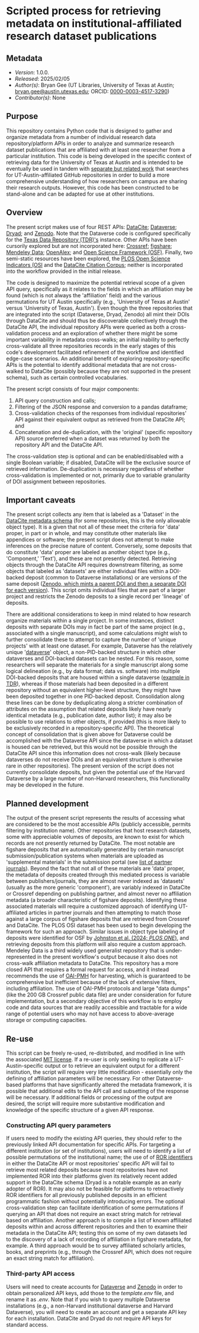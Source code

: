 # Scripted process for retrieving metadata on institutional-affiliated research dataset publications

## Metadata

* *Version*: 1.0.0.
* *Released*: 2025/02/05
* *Author(s)*: Bryan Gee (UT Libraries, University of Texas at Austin; bryan.gee@austin.utexas.edu; ORCID: [0000-0003-4517-3290](https://orcid.org/0000-0003-4517-3290))
* *Contributor(s)*: None

## Purpose

This repository contains Python code that is designed to gather and organize metadata from a number of individual research data repository/platform APIs in order to analyze and summarize research dataset publications that are affiliated with at least one researcher from a particular institution. This code is being developed in the specific context of retrieving data for the University of Texas at Austin and is intended to be eventually be used in tandem with [separate but related work](https://github.com/UT-OSPO/institutional-innovation-grapher) that searches for UT-Austin-affiliated GitHub repositories in order to build a more comprehensive understanding of how researchers on campus are sharing their research outputs. However, this code has been constructed to be stand-alone and can be adapted for use at other institutions.

## Overview

The present script makes use of four REST APIs: [DataCite](https://support.datacite.org/docs/api); [Dataverse](https://guides.dataverse.org/en/latest/api/index.html); [Dryad](https://datadryad.org/stash/api); and [Zenodo](https://developers.zenodo.org/). Note that the Dataverse code is configured specifically for the [Texas Data Repository (TDR)'s](https://dataverse.tdl.org/) instance. Other APIs have been cursorily explored but are not incorporated here: [Crossref](https://www.crossref.org/documentation/retrieve-metadata/rest-api/); [figshare](https://docs.figshare.com/#figshare_documentation_api_description_searching_filtering_and_pagination); [Mendeley Data](https://data.mendeley.com/api/docs/); [OpenAlex](https://docs.openalex.org/how-to-use-the-api/api-overview); and [Open Science Framework (OSF)](https://developer.osf.io/#tag/Filtering). Finally, two semi-static resources have been explored, the [PLOS Open Science Indicators (OSI](https://plos.figshare.com/articles/dataset/PLOS_Open_Science_Indicators/21687686) and the [DataCite Citation Corpus](https://support.datacite.org/docs/data-citation-corpus); neither is incorporated into the workflow provided in the initial release.

The code is designed to maximize the potential retrieval scope of a given API query, specifically as it relates to the fields in which an affiliation may be found (which is not always the 'affiliation' field) and the various permutations for UT Austin specifically (e.g., 'University of Texas at Austin' versus 'University of Texas, Austin'). Even though the three repositories that are integrated into the script (Dataverse, Dryad, Zenodo) all mint their DOIs through DataCite and should thus be discoverable collectively through the DataCite API, the individual repository APIs were queried as both a cross-validation process and an exploration of whether there might be some important variability in metadata cross-walks; an initial inability to perfectly cross-validate all three repositories records in the early stages of this code's development facilitated refinement of the workflow and identified edge-case scenarios. An additional benefit of exploring repository-specific APIs is the potential to identify additional metadata that are not cross-walked to DataCite (possibly because they are not supported in the present schema), such as certain controlled vocabularies.

The present script consists of four major components: 
1) API query construction and calls;
2) Filtering of the JSON response and conversion to a pandas dataframe;
3) Cross-validation checks of the responses from individual repositories' API against their equivalent output as retrieved from the DataCite API; and
4) Concatenation and de-duplication, with the 'original' (specific repository API) source preferred when a dataset was returned by both the repository API and the DataCite API.

The cross-validation step is optional and can be enabled/disabled with a single Boolean variable; if disabled, DataCite will be the exclusive source of retrieved information. De-duplication is necessary regardless of whether cross-validation is implemented or not, primarily due to variable granularity of DOI assignment between repositories. 

## Important caveats

The present script collects any item that is labeled as a 'Dataset' in the [DataCite metadata schema](https://datacite-metadata-schema.readthedocs.io/en/4.6/introduction/about-schema/) (for some repositories, this is the only allowable object type). It is a given that not all of these meet the criteria for 'data' proper, in part or in whole, and may constitute other materials like appendices or software; the present script does not attempt to make inferences on the precise nature of content. Conversely, some deposits that do constitute 'data' proper are labeled as another object type (e.g., 'Component,' 'Text'), and these are not presently detected. Retrieving objects through the DataCite API requires downstream filtering, as some objects that labeled as 'datasets' are either individual files within a DOI-backed deposit (common to Dataverse installations) or are versions of the same deposit ([Zenodo, which mints a parent DOI and then a separate DOI for each version](https://zenodo.org/help/versioning)). This script omits individual files that are part of a larger project and restricts the Zenodo deposits to a single record per 'lineage' of deposits. 

There are additional considerations to keep in mind related to how research organize materials within a single project. In some instances, distinct deposits with separate DOIs may in fact be part of the same project (e.g., associated with a single manuscript), and some calculations might wish to further consolidate these to attempt to capture the number of 'unique projects' with at least one dataset. For example, Dataverse has the relatively unique '[dataverse](https://guides.dataverse.org/en/latest/user/dataverse-management.html)' object, a non-PID-backed structure in which other dataverses and DOI-backed datasets can be nested. For this reason, some researchers will separate the materials for a single manuscript along some logical delineation (e.g., by data format; data vs. software) into multiple DOI-backed deposits that are housed within a single dataverse ([example in TDR](https://dataverse.tdl.org/dataverse/DMD-MLA-01)), whereas if those materials had been deposited in a different repository without an equivalent higher-level structure, they might have been deposited together in one PID-backed deposit. Consolidation along these lines can be done by deduplicating along a stricter combination of attributes on the assumption that related deposits likely have nearly identical metadata (e.g., publication date, author list); it may also be possible to use relations to other objects, if provided (this is more likely to be exclusively recorded in a repository-specific API). The theoretical concept of consolidation that is given above for Dataverse could be accomplished with the Dataverse API since the dataverse in which a dataset is housed can be retrieved, but this would not be possible through the DataCite API since this information does not cross-walk (likely because dataverses do not receive DOIs and an equivalent structure is otherwise rare in other repositories). The present version of the script does not currently consolidate deposits, but given the potential use of the Harvard Dataverse by a large number of non-Harvard researchers, this functionality may be developed in the future.

## Planned development

The output of the present script represents the results of accessing what are considered to be the most accessible APIs (publicly accessible, permits filtering by institution name). Other repositories that host research datasets, some with appreciable volumes of deposits, are known to exist for which records are not presently returned by DataCite. The most notable are figshare deposits that are automatically generated by certain manuscript submission/publication systems when materials are uploaded as 'supplemental materials' in the submission portal (see [list of partner journals](https://info.figshare.com/working-with/)). Beyond the fact that not all of these materials are 'data' proper, the metadata of deposits created through this mediated process is variable between publishers/journals, they are almost never indexed as 'datasets' (usually as the more generic 'component'), are variably indexed in DataCite or Crossref depending on publishing partner, and almost never no affiliation metadata (a broader characteristic of figshare deposits). Identifying these associated materials will require a customized approach of identifying UT-affiliated articles in partner journals and then attempting to match those against a large corpus of figshare deposits that are retrieved from Crossref and DataCite. The PLOS OSI dataset has been used to begin developing the framework for such an approach. Similar issues in object type labeling of deposits were identified for OSF by [Johnston et al. (2024; *PLOS ONE*)](https://doi.org/10.1371/journal.pone.0302426), and retrieving deposits from this platform will also require a custom approach. Mendeley Data is a third widely used generalist repository that is under-represented in the present workflow's output because it also does not cross-walk affiliation metadata to DataCite. This repository has a more closed API that requires a formal request for access, and it instead recommends the use of [OAI-PMH](https://data.mendeley.com/oai?verb=Identify) for harvesting, which is guaranteed to be comprehensive but inefficient because of the lack of extensive filters, including affiliation. The use of OAI-PMH protocols and large "data dumps" (like the 200 GB Crossref public data file) are under consideration for future implementation, but a secondary objective of this workflow is to employ code and data sources that are readily accessible and tractable for a wide range of potential users who may not have access to above-average storage or computing capacities.

## Re-use

This script can be freely re-used, re-distributed, and modified in line with the associated [MIT license](https://opensource.org/license/mit). If a re-user is only seeking to replicate a UT-Austin-specific output or to retrieve an equivalent output for a different institution, the script will require very little modification - essentially only the defining of affiliation parameters will be necessary. For other Dataverse-based platforms that have significantly altered the metadata framework, it is possible that additional edits to the API call and subsetting of the response will be necessary. If additional fields or processing of the output are desired, the script will require more substantive modification and knowledge of the specific structure of a given API response. 

### Constructing API query parameters
If users need to modify the existing API queries, they should refer to the previously linked API documentation for specific APIs. For targeting a different institution (or set of institutions), users will need to identify a list of possible permutations of the institutional name; the use of of [ROR identifiers](https://ror.org/) in either the DataCite API or most repositories' specific API will fail to retrieve most related deposits because most repositories have not implemented ROR into their platforms given its relatively recent added support in the DataCite schema (Dryad is a notable example as an early adopter of ROR). It may also not be feasible for platforms to retroactively ROR identifiers for all previously published deposits in an efficient programmatic fashion without potentially introducing errors. The optional cross-validation step can facilitate identification of some permutations if querying an API that does not require an exact string match for retrieval based on affiliation. Another approach is to compile a list of known affiliated deposits within and across different repositories and then to examine their metadata in the DataCite API; testing this on some of my own datasets led to the discovery of a lack of recording of affiliation in figshare metadata, for example. A third approach would be to survey affiliated scholarly articles, books, and preprints (e.g., through the Crossref API, which does not require an exact string match for affiliation).

### Third-party API access
Users will need to create accounts for [Dataverse](https://guides.dataverse.org/en/latest/api/auth.html) and [Zenodo](https://developers.zenodo.org/) in order to obtain personalized API keys, add those to the *template.env* file, and rename it as *.env*. Note that if you wish to query multiple Dataverse installations (e.g., a non-Harvard institutional dataverse and Harvard Dataverse), you will need to create an account and get a separate API key for each installation. DataCite and Dryad do not require API keys for standard access. 
